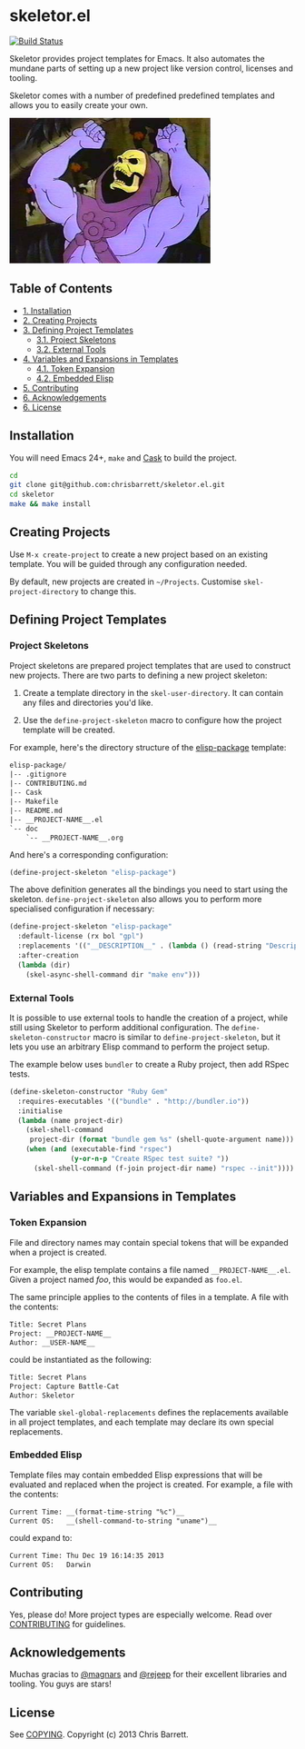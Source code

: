 # skeletor.el

[![Build Status](https://travis-ci.org/chrisbarrett/skeletor.el.png?branch=master)](https://travis-ci.org/chrisbarrett/skeletor.el)

Skeletor provides project templates for Emacs. It also automates the mundane
parts of setting up a new project like version control, licenses and tooling.

Skeletor comes with a number of predefined predefined templates and allows you
to easily create your own.

![Skeletor Laughing](assets/skeletor.jpg)

## Table of Contents

<div id="text-table-of-contents">
<ul>
<li><a href="#installation">1. Installation</a></li>
<li><a href="#creating-projects">2. Creating Projects</a></li>
<li><a href="#defining-project-templates">3. Defining Project Templates</a>
<ul>
<li><a href="#project-skeletons">3.1. Project Skeletons</a></li>
<li><a href="#external-tools">3.2. External Tools</a></li>
</ul>
</li>
<li><a href="#variables-and-expansions-in-templates">4. Variables and Expansions in Templates</a>
<ul>
<li><a href="#token-expansion">4.1. Token Expansion</a></li>
<li><a href="#embedded-elisp">4.2. Embedded Elisp</a></li>
</ul>
</li>
<li><a href="#contributing">5. Contributing</a></li>
<li><a href="#acknowledgements">6. Acknowledgements</a></li>
<li><a href="#license">6. License</a></li>
</ul>
</li>
</ul>
</div>

## Installation

You will need Emacs 24+, `make` and [Cask](https://github.com/cask/cask) to
build the project.

```sh
cd
git clone git@github.com:chrisbarrett/skeletor.el.git
cd skeletor
make && make install
```

## Creating Projects

Use `M-x create-project` to create a new project based on an existing template.
You will be guided through any configuration needed.

By default, new projects are created in `~/Projects`. Customise
`skel-project-directory` to change this.

## Defining Project Templates

### Project Skeletons

Project skeletons are prepared project templates that are used to construct new
projects. There are two parts to defining a new project skeleton:

1. Create a template directory in the `skel-user-directory`. It can contain any
   files and directories you'd like.

2. Use the `define-project-skeleton` macro to configure how the project template
   will be created.

For example, here's the directory structure of the
[elisp-package](https://github.com/chrisbarrett/skeletor.el/tree/master/project-skeletons/elisp-package)
template:

    elisp-package/
    |-- .gitignore
    |-- CONTRIBUTING.md
    |-- Cask
    |-- Makefile
    |-- README.md
    |-- __PROJECT-NAME__.el
    `-- doc
        `-- __PROJECT-NAME__.org

And here's a corresponding configuration:

```lisp
(define-project-skeleton "elisp-package")
```

The above definition generates all the bindings you need to start using the
skeleton. `define-project-skeleton` also allows you to perform more specialised
configuration if necessary:

```lisp
(define-project-skeleton "elisp-package"
  :default-license (rx bol "gpl")
  :replacements '(("__DESCRIPTION__" . (lambda () (read-string "Description: "))))
  :after-creation
  (lambda (dir)
    (skel-async-shell-command dir "make env")))
```

### External Tools

It is possible to use external tools to handle the creation of a project, while
still using Skeletor to perform additional configuration. The
`define-skeleton-constructor` macro is similar to `define-project-skeleton`, but
it lets you use an arbitrary Elisp command to perform the project setup.

The example below uses `bundler` to create a Ruby project, then add RSpec tests.

```lisp
(define-skeleton-constructor "Ruby Gem"
  :requires-executables '(("bundle" . "http://bundler.io"))
  :initialise
  (lambda (name project-dir)
    (skel-shell-command
     project-dir (format "bundle gem %s" (shell-quote-argument name)))
    (when (and (executable-find "rspec")
               (y-or-n-p "Create RSpec test suite? "))
      (skel-shell-command (f-join project-dir name) "rspec --init"))))
```

## Variables and Expansions in Templates

### Token Expansion

File and directory names may contain special tokens that will be expanded when a
project is created.

For example, the elisp template contains a file named `__PROJECT-NAME__.el`.
Given a project named *foo*, this would be expanded as `foo.el`.

The same principle applies to the contents of files in a template. A file with
the contents:

    Title: Secret Plans
    Project: __PROJECT-NAME__
    Author: __USER-NAME__

could be instantiated as the following:

    Title: Secret Plans
    Project: Capture Battle-Cat
    Author: Skeletor

The variable `skel-global-replacements` defines the replacements available in
all project templates, and each template may declare its own special
replacements.

### Embedded Elisp

Template files may contain embedded Elisp expressions that will be evaluated and
replaced when the project is created. For example, a file with the contents:

    Current Time: __(format-time-string "%c")__
    Current OS:   __(shell-command-to-string "uname")__

could expand to:

    Current Time: Thu Dec 19 16:14:35 2013
    Current OS:   Darwin

## Contributing

Yes, please do! More project types are especially welcome. Read over
[CONTRIBUTING](https://github.com/chrisbarrett/skeletor.el/blob/master/CONTRIBUTING.md)
for guidelines.

## Acknowledgements

Muchas gracias to [@magnars](https://twitter.com/magnars) and
[@rejeep](https://twitter.com/rejeep) for their excellent libraries and tooling.
You guys are stars!

## License

See [COPYING](https://github.com/chrisbarrett/skeletor.el/blob/master/COPYING).
Copyright (c) 2013 Chris Barrett.
